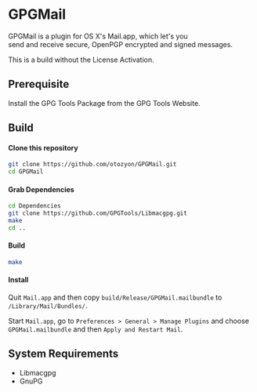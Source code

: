 GPGMail
=======

GPGMail is a plugin for OS X's Mail.app, which let's you  
send and receive secure, OpenPGP encrypted and signed messages.

This is a build without the License Activation.

Prerequisite
------------

Install the GPG Tools Package from the GPG Tools Website.

Build
-----

#### Clone this repository
```bash
git clone https://github.com/otozyon/GPGMail.git
cd GPGMail
```

#### Grab Dependencies

```bash
cd Dependencies
git clone https://github.com/GPGTools/Libmacgpg.git
make
cd ..
```

#### Build
```bash
make
```

#### Install
Quit `Mail.app` and then copy `build/Release/GPGMail.mailbundle` to `/Library/Mail/Bundles/`.

Start `Mail.app`, go to `Preferences > General > Manage Plugins` and choose `GPGMail.mailbundle` and then `Apply and Restart Mail`.


System Requirements
-------------------

* Libmacgpg
* GnuPG
